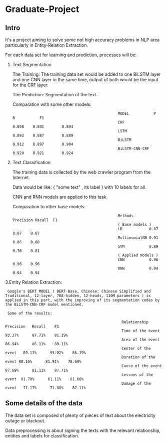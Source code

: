 # Graduate-Project

## Intro
  
  It's a project aiming to solve some not high accuracy problems in NLP area particularly in Entity-Relation Extraction.
  
  For each data set for learning and prediction, processes will be:
  
  1. Text Segmentation
  
     The Training: The training data set would be added to one BiLSTM layer and one CNN layer in the same time, output of both would be the input for the CRF layer.
     
     The Prediction: Segmentation of the text.
     
     Comparation with some other models:
     
                                                        MODEL           P         R           F1 
                                                        CRF             0.898    0.891        0.894 
                                                        LSTM            0.893    0.887        0.889 
                                                        BiLSTM          0.912    0.897        0.904 
                                                        BiLSTM-CNN-CRF  0.929    0.921        0.924 
     
  2. Text Classification
     
     The training data is collected by the web crawler program from the Internet.
     
     Data would be like: { "some text" , its label } with 10 labels for all.
     
     CNN and RNN models are applied to this task.
     
     Comparation to other base models:                  
    
                                                        Methods       Precision Recall  F1 
                                                        ( Base models ) 
                                                        LR            0.87      0.87    0.87 
                                                        MultinomialNB 0.91      0.86    0.88 
                                                        SVM           0.89      0.76    0.81 
                                                        ( Applied models ) 
                                                        CNN           0.96      0.96    0.96 
                                                        RNN           0.94      0.94    0.94 
                                                    
   3.Entity Relation Extraction:
   
     Google's BERT MODEL ( BERT-Base, Chinese: Chinese Simplified and Traditional, 12-layer, 768-hidden, 12-heads, 110M parameters ) is applied in this part, with the improving of its segmentation codes by the BiLSTM-CNN-CRF model mentioned.
     
     Some of the results:
     
                                                        Relationship          Precision   Recall    F1 
                                                        Time of the event     93.37%      87.71%    81.19% 
                                                        Area of the event     86.94%      86.11%    89.11% 
                                                        Center of the event   89.11%      95.02%    86.19% 
                                                        Duration of the event 88.16%      81.91%    78.69% 
                                                        Cause of the event    87.69%      81.11%    87.71% 
                                                        Lessons of the event  91.78%      61.11%    81.66% 
                                                        Damage of the event   71.17%      71.88%    87.11% 
                                                        
            
## Some details of the data

The data set is composed of plenty of pieces of text about the electricity outage or blackout. 

Data preprocessing is about signing the texts with the relevant relationship, entities and labels for classification.  
